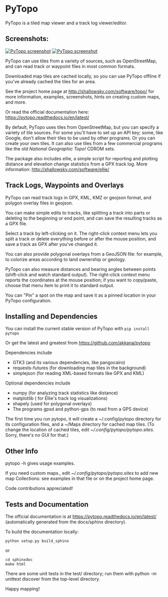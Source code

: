 # PyTopo

PyTopo is a tiled map viewer and a track log viewer/editor.


## Screenshots:

[![PyTopo screenshot](http://shallowsky.com/software/topo/screenshots/bandelier-ssT.jpg)](http://shallowsky.com/software/topo/screenshots/bandelier-ss.jpg)
[![PyTopo screenshot](https://shallowsky.com/software/topo/screenshots/ownership_overlay-ssT.jpg)](https://shallowsky.com/software/topo/screenshots/ownership_overlay-ss.jpg)

PyTopo can use tiles from a variety of sources, such as OpenStreetMap,
and can read track or waypoint files in most common formats.

Downloaded map tiles are cached locally, so you can use PyTopo offline
if you've already cached the tiles for an area.

See the project home page at http://shallowsky.com/software/topo/
for more information, examples, screenshots, hints on creating
custom maps, and more.

Or read the official documentation here:
https://pytopo.readthedocs.io/en/latest/

By default, PyTopo uses tiles from OpenStreetMap, but you can specify
a variety of tile sources. For some you'll have to set up an API key;
some, like Google, don't allow their tiles to be used by other programs.
Or you can create your own tiles.
It can also use tiles from a few commercial programs like the old
*National Geographic Topo!* CDROM sets.

The package also includes ellie, a simple script for reporting and
plotting distance and elevation change statistics from a GPX track log.
More information: http://shallowsky.com/software/ellie/

## Track Logs, Waypoints and Overlays

PyTopo can read track logs in GPX, KML, KMZ or geojson format,
and polygon overlay files in geojson.

You can make simple edits to tracks, like splitting a track into parts
or deleting to the beginning or end point, and can save the resulting
tracks as a GPX file.

Select a track by left-clicking on it.
The right-click context menu lets you split a track or delete
everything before or after the mouse position,
and save a track as GPX after you've changed it.

You can also provide polygonal overlays from a GeoJSON file:
for example, to colorize areas according to land ownership
or geology.

PyTopo can also measure distances and bearing angles between points
(shift-click and watch standard output).
The right-click context menu reports the coordinates at the mouse position;
if you want to copy/paste, choose that menu item to print it to
standard output.

You can "Pin" a spot on the map and save it as a pinned location
in your PyTopo configuration.

## Installing and Dependencies

You can install the current stable version of PyTopo with
```pip install pytopo```

Or get the latest and greatest from https://github.com/akkana/pytopo

Dependencies include

* GTK3 (and its various dependencies, like pangocairo)
* requests-futures (for downloading map tiles in the background)
* simplejson (for reading XML-based formats like GPX and KML)

Optional dependencies include

* numpy (for analyzing track statistics like distance)
* matplotlib ( for Ellie's track log visualizations)
* shapely (used for polygonal overlays)
* The programs gpsd and python-gps (to read from a GPS device)

The first time you run pytopo, it will create a \~/.config/pytopo
directory for its configuration files, and a \~/Maps directory for
cached map tiles. (To change the location of cached tiles,
edit *\~/.config/pytopo/pytopo.sites*. Sorry, there's no GUI for that.)

## Other Info

pytopo -h gives usage examples.

If you need custom maps., edit *\~/.config/pytopo/pytopo.sites* to add new
map Collections: see examples in that file or on the project home page.

Code contributions appreciated!

## Tests and Documentation

The official documentation is at
https://pytopo.readthedocs.io/en/latest/
(automatically generated from the docs/sphinx directory).

To build the documentation locally:

```
python setup.py build_sphinx
```

or

```
cd sphinxdoc
make html
```

There are some unit tests in the test/ directory;
run them with
    python -m unittest discover
from the top-level directory.

Happy mapping!

